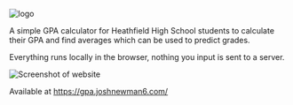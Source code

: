 <img src="https://github.com/JoshNewmann/Heathfield-High-School-GPA-Calculator/assets/41480027/1ad5f8fc-da1a-4ff0-a44e-9911780ef67e" alt="logo"/> <br>

A simple GPA calculator for Heathfield High School students to calculate their GPA and find averages which can be used to predict grades.

Everything runs locally in the browser, nothing you input is sent to a server.

![Screenshot of website](https://github.com/JoshNewmann/Heathfield-High-School-GPA-Calculator/assets/41480027/57c35e81-fda2-4f0f-b986-4950f06e9473)

Available at https://gpa.joshnewman6.com/

